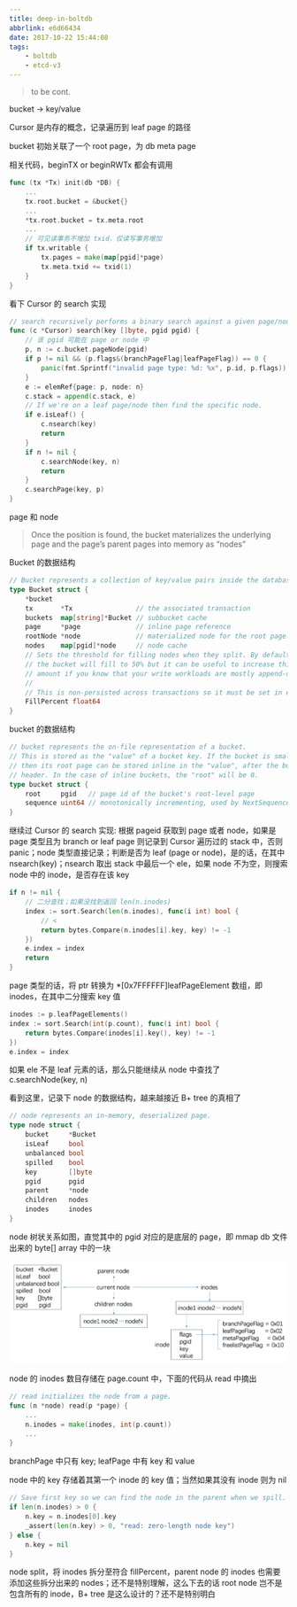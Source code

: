 ```yaml
---
title: deep-in-boltdb
abbrlink: e6d66434
date: 2017-10-22 15:44:08
tags:
    - boltdb
    - etcd-v3
---
```


> to be cont.

bucket -> key/value

Cursor 是内存的概念，记录遍历到 leaf page 的路径

bucket 初始关联了一个 root page，为 db meta page

相关代码，beginTX or beginRWTx 都会有调用

```go
func (tx *Tx) init(db *DB) {
	...
	tx.root.bucket = &bucket{}
	...
	*tx.root.bucket = tx.meta.root
	...
	// 可见读事务不增加 txid，仅读写事务增加
	if tx.writable {
		tx.pages = make(map[pgid]*page)
		tx.meta.txid += txid(1)
	}
}
```

看下 Cursor 的 search 实现

```go
// search recursively performs a binary search against a given page/node until it finds a given key.
func (c *Cursor) search(key []byte, pgid pgid) {
	// 该 pgid 可能在 page or node 中
	p, n := c.bucket.pageNode(pgid)
	if p != nil && (p.flags&(branchPageFlag|leafPageFlag)) == 0 {
		panic(fmt.Sprintf("invalid page type: %d: %x", p.id, p.flags))
	}
	e := elemRef{page: p, node: n}
	c.stack = append(c.stack, e)
	// If we're on a leaf page/node then find the specific node.
	if e.isLeaf() {
		c.nsearch(key)
		return
	}
	if n != nil {
		c.searchNode(key, n)
		return
	}
	c.searchPage(key, p)
}
```

page 和 node

> Once the position is found, the bucket materializes the underlying page and the page’s parent pages into memory as “nodes”

Bucket 的数据结构

```go
// Bucket represents a collection of key/value pairs inside the database.
type Bucket struct {
	*bucket
	tx       *Tx                // the associated transaction
	buckets  map[string]*Bucket // subbucket cache
	page     *page              // inline page reference
	rootNode *node              // materialized node for the root page.
	nodes    map[pgid]*node     // node cache
	// Sets the threshold for filling nodes when they split. By default,
	// the bucket will fill to 50% but it can be useful to increase this
	// amount if you know that your write workloads are mostly append-only.
	//
	// This is non-persisted across transactions so it must be set in every Tx.
	FillPercent float64
}
```

bucket 的数据结构

```go
// bucket represents the on-file representation of a bucket.
// This is stored as the "value" of a bucket key. If the bucket is small enough,
// then its root page can be stored inline in the "value", after the bucket
// header. In the case of inline buckets, the "root" will be 0.
type bucket struct {
	root     pgid   // page id of the bucket's root-level page
	sequence uint64 // monotonically incrementing, used by NextSequence()
}
```

继续过 Cursor 的 search 实现: 根据 pageid 获取到 page 或者 node，如果是 page 类型且为 branch or leaf page 则记录到 Cursor 遍历过的 stack 中，否则 panic；node 类型直接记录；判断是否为 leaf (page or node)，是的话，在其中 nsearch(key)；nsearch 取出 stack 中最后一个 ele，如果 node 不为空，则搜索 node 中的 inode，是否存在该 key

```go
if n != nil {
	// 二分查找；如果没找到返回 len(n.inodes)
	index := sort.Search(len(n.inodes), func(i int) bool {
		// <
		return bytes.Compare(n.inodes[i].key, key) != -1
	})
	e.index = index
	return
}
```

page 类型的话，将 ptr 转换为 *[0x7FFFFFF]leafPageElement 数组，即 inodes，在其中二分搜索 key 值

```go
inodes := p.leafPageElements()
index := sort.Search(int(p.count), func(i int) bool {
	return bytes.Compare(inodes[i].key(), key) != -1
})
e.index = index
```

如果 ele 不是 leaf 元素的话，那么只能继续从 node 中查找了 c.searchNode(key, n)

看到这里，记录下 node 的数据结构，越来越接近 B+ tree 的真相了

```go
// node represents an in-memory, deserialized page.
type node struct {
	bucket     *Bucket
	isLeaf     bool
	unbalanced bool
	spilled    bool
	key        []byte
	pgid       pgid
	parent     *node
	children   nodes
	inodes     inodes
}
```

node 树状关系如图，直觉其中的 pgid 对应的是底层的 page，即 mmap db 文件出来的 byte[] array 中的一块

![node-graph](./uploads/node-graph.jpeg)

node 的 inodes 数目存储在 page.count 中，下面的代码从 read 中摘出

```go
// read initializes the node from a page.
func (n *node) read(p *page) {
	...
	n.inodes = make(inodes, int(p.count))
	...
}
```

branchPage 中只有 key; leafPage 中有 key 和 value

node 中的 key 存储着其第一个 inode 的 key 值；当然如果其没有 inode 则为 nil

```go
// Save first key so we can find the node in the parent when we spill.
if len(n.inodes) > 0 {
	n.key = n.inodes[0].key
	_assert(len(n.key) > 0, "read: zero-length node key")
} else {
	n.key = nil
}
```

node split，将 inodes 拆分至符合 fillPercent，parent node 的 inodes 也需要添加这些拆分出来的 nodes；还不是特别理解，这么下去的话 root node 岂不是包含所有的 inode，B+ tree 是这么设计的？还不是特别明白
